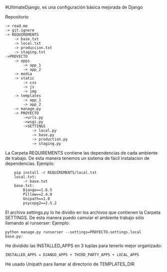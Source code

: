 #UltimateDjango,
es una configuración básica mejorada de Django

Repositorio

    -> read.me
    -> git.ignore
    -> REQUIREMENTS
        -> base.txt
        -> local.txt
        -> produccion.txt
        -> staging.txt
    ->PROYECTO
        -> apps
            -> app_1
            -> app_2
        -> media
        -> static
            -> css
            -> js
            -> img
        -> templates
            -> app_1
            -> app_2
        -> manage.py
        -> PROYECTO
            ->urls.py
            ->wsgi.py
            ->SETTINGS
                -> local.py
                -> base.py
                -> production.py
                -> staging.py
                
                

La Carpeta REQUIREMENTS contiene las dependencias de cada ambiente de trabajo.
De esta manera tenemos un sistema de fácil instalacion de dependencias.
Ejemplo:

        pip install -r REQUIREMENTS/local.txt
        local.txt:
            -r base.txt
        base.txt:
            Django==1.6.5
            Pillow==2.4.0
            Unipath==1.0
            psycopg2==2.5.2

El archivo settings.py lo he dividio en los archivos que contienen la Carpeta SETTINGS.
De esta manera puedo camviar el ambiente trabajo sólo llamando al runserser:
Ejemplo:

    python manage.py runserser --settings=PROYECTO.settings.local
    base.py:
    
He dividido las INSTALLED_APPS en 3 tuplas para tenerlo mejor organizado:

    INSTALLED_APPS = DJANGO_APPS + THIRD_PARTY_APPS + LOCAL_APPS
He usado Unipath para llamar al directorio de TEMPLATES_DIR
